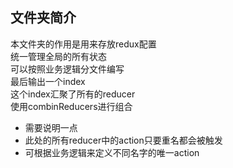 文件夹简介
----
本文件夹的作用是用来存放redux配置  
统一管理全局的所有状态  
可以按照业务逻辑分文件编写  
最后输出一个index  
这个index汇聚了所有的reducer  
使用combinReducers进行组合  

- 需要说明一点
- 此处的所有reducer中的action只要重名都会被触发
- 可根据业务逻辑来定义不同名字的唯一action